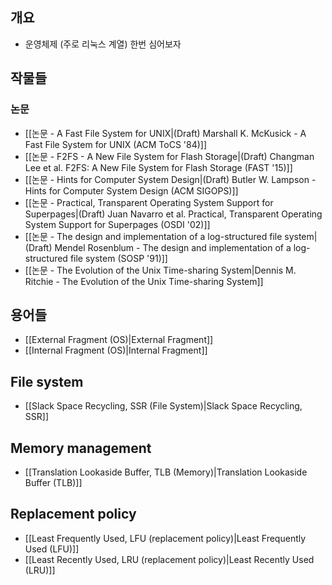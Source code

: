 ## 개요

- 운영체제 (주로 리눅스 계열) 한번 심어보자

## 작물들

### 논문

- [[논문 - A Fast File System for UNIX|(Draft) Marshall K. McKusick - A Fast File System for UNIX (ACM ToCS '84)]]
- [[논문 - F2FS - A New File System for Flash Storage|(Draft) Changman Lee et al. F2FS: A New File System for Flash Storage (FAST '15)]]
- [[논문 - Hints for Computer System Design|(Draft) Butler W. Lampson - Hints for Computer System Design (ACM SIGOPS)]]
- [[논문 - Practical, Transparent Operating System Support for Superpages|(Draft) Juan Navarro et al. Practical, Transparent Operating System Support for Superpages (OSDI '02)]]
- [[논문 - The design and implementation of a log-structured file system|(Draft) Mendel Rosenblum - The design and implementation of a log-structured file system (SOSP '91)]]
- [[논문 - The Evolution of the Unix Time-sharing System|Dennis M. Ritchie - The Evolution of the Unix Time-sharing System]]

## 용어들

- [[External Fragment (OS)|External Fragment]]
- [[Internal Fragment (OS)|Internal Fragment]]

## File system

- [[Slack Space Recycling, SSR (File System)|Slack Space Recycling, SSR]]

## Memory management

- [[Translation Lookaside Buffer, TLB (Memory)|Translation Lookaside Buffer (TLB)]]

## Replacement policy

- [[Least Frequently Used, LFU (replacement policy)|Least Frequently Used (LFU)]]
- [[Least Recently Used, LRU (replacement policy)|Least Recently Used (LRU)]]
